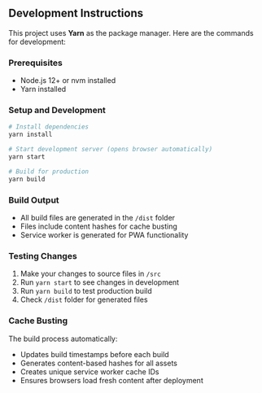 ## Development Instructions

This project uses **Yarn** as the package manager. Here are the commands for development:

### Prerequisites
- Node.js 12+ or nvm installed
- Yarn installed

### Setup and Development
```bash
# Install dependencies
yarn install

# Start development server (opens browser automatically)
yarn start

# Build for production
yarn build
```

### Build Output
- All build files are generated in the `/dist` folder
- Files include content hashes for cache busting
- Service worker is generated for PWA functionality

### Testing Changes
1. Make your changes to source files in `/src`
2. Run `yarn start` to see changes in development
3. Run `yarn build` to test production build
4. Check `/dist` folder for generated files

### Cache Busting
The build process automatically:
- Updates build timestamps before each build
- Generates content-based hashes for all assets
- Creates unique service worker cache IDs
- Ensures browsers load fresh content after deployment
